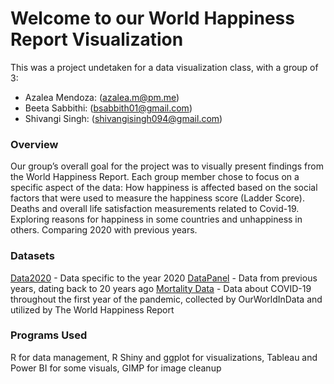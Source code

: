 # Welcome to our World Happiness Report Visualization
This was a project undetaken for a data visualization class, with a group of 3:

* Azalea Mendoza: (azalea.m@pm.me)
* Beeta Sabbithi: (bsabbith01@gmail.com)
* Shivangi Singh: (shivangisingh094@gmail.com)

### Overview
Our group’s overall goal for the project was to visually present findings from the World Happiness Report. Each group member chose to focus on a specific aspect of the data:
How happiness is affected based on the social factors that were used to measure the happiness score (Ladder Score).
Deaths and overall life satisfaction measurements related to Covid-19.
Exploring reasons for happiness in some countries and unhappiness in others.
Comparing 2020 with previous years.

### Datasets
[Data2020](https://happiness-report.s3.amazonaws.com/2021/DataForFigure2.1WHR2021C2.xls) - Data specific to the year 2020 
[DataPanel](https://happiness-report.s3.amazonaws.com/2021/DataPanelWHR2021C2.xls) - Data from previous years, dating back to 20 years ago 
[Mortality Data](https://happiness-report.s3.amazonaws.com/2021/MortalityDataWHR2021C2.xlsx) - Data about COVID-19 throughout the first year of the pandemic, collected by OurWorldInData and utilized by The World Happiness Report

### Programs Used
R for data management, R Shiny and ggplot for visualizations, Tableau and Power BI for some visuals, GIMP for image cleanup
